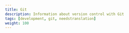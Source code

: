 ```yaml
---
title: Git
description: Information about version control with Git
tags: [development, git, needstranslation]
weight: 100
---
```

<div id="contributionContent"></div>

<script src="https://unpkg.com/axios/dist/axios.min.js"></script>
<script>
  let content = document.getElementById('contributionContent');
  if (content.innerHTML === '') {
    content.innerHTML = 'Loading from github...';
  }
   axios.get(`${'https://cors-anywhere.herokuapp.com/'}https://github.com/Altinn/altinn-studio/blob/main/CONTRIBUTING.md`)
    .then((res) => {
      const doc = new DOMParser().parseFromString(res.data, "text/html");

      content.innerHTML = doc.getElementById('readme').innerHTML;
      });
</script>
